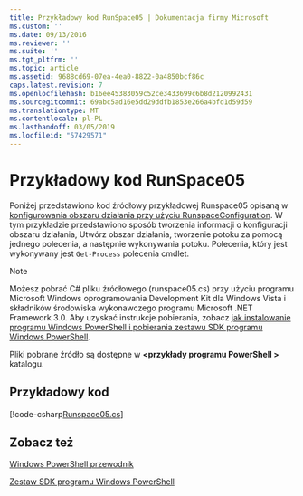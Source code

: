 ```yaml
---
title: Przykładowy kod RunSpace05 | Dokumentacja firmy Microsoft
ms.custom: ''
ms.date: 09/13/2016
ms.reviewer: ''
ms.suite: ''
ms.tgt_pltfrm: ''
ms.topic: article
ms.assetid: 9688cd69-07ea-4ea0-8822-0a4850bcf86c
caps.latest.revision: 7
ms.openlocfilehash: b16ee45383059c52ce3433699c6b8d2120992431
ms.sourcegitcommit: 69abc5ad16e5dd29ddfb1853e266a4bfd1d59d59
ms.translationtype: MT
ms.contentlocale: pl-PL
ms.lasthandoff: 03/05/2019
ms.locfileid: "57429571"
---
```

# <a name="runspace05-code-sample"></a>Przykładowy kod RunSpace05

Poniżej przedstawiono kod źródłowy przykładowej Runspace05 opisaną w [konfigurowania obszaru działania przy użyciu RunspaceConfiguration](http://msdn.microsoft.com/en-us/42681d19-2d05-4975-befd-afb1990e79b2). W tym przykładzie przedstawiono sposób tworzenia informacji o konfiguracji obszaru działania, Utwórz obszar działania, tworzenie potoku za pomocą jednego polecenia, a następnie wykonywania potoku. Polecenia, który jest wykonywany jest `Get-Process` polecenia cmdlet.

> [!NOTE]
> Możesz pobrać C# pliku źródłowego (runspace05.cs) przy użyciu programu Microsoft Windows oprogramowania Development Kit dla Windows Vista i składników środowiska wykonawczego programu Microsoft .NET Framework 3.0. Aby uzyskać instrukcje pobierania, zobacz [jak instalowanie programu Windows PowerShell i pobierania zestawu SDK programu Windows PowerShell](/powershell/developer/installing-the-windows-powershell-sdk).
>
> Pliki pobrane źródło są dostępne w  **\<przykłady programu PowerShell >** katalogu.

## <a name="code-sample"></a>Przykładowy kod

[!code-csharp[Runspace05.cs](../../powershell-sdk-samples/SDK-2.0/csharp/Runspace05/Runspace05.cs#L11-L86 "Runspace05.cs")]

## <a name="see-also"></a>Zobacz też

[Windows PowerShell przewodnik](./windows-powershell-programmer-s-guide.md)

[Zestaw SDK programu Windows PowerShell](../windows-powershell-reference.md)